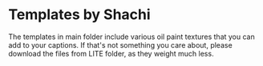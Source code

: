 # Templates by Shachi

The templates in main folder include various oil paint textures that you can add to your captions.
If that's not something you care about, please download the files from LITE folder, as they weight much less.
